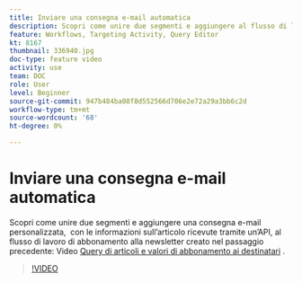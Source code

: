 ```yaml
---
title: Inviare una consegna e-mail automatica
description: Scopri come unire due segmenti e aggiungere al flusso di lavoro di iscrizione alla newsletter una consegna e-mail personalizzata, contenente un riepilogo dei contenuti.
feature: Workflows, Targeting Activity, Query Editor
kt: 8167
thumbnail: 336940.jpg
doc-type: feature video
activity: use
team: DOC
role: User
level: Beginner
source-git-commit: 947b484ba08f8d552566d706e2e72a29a3bb6c2d
workflow-type: tm+mt
source-wordcount: '68'
ht-degree: 0%

---
```



# Inviare una consegna e-mail automatica

Scopri come unire due segmenti e aggiungere una consegna e-mail personalizzata,  con le informazioni sull’articolo ricevute tramite un’API, al flusso di lavoro di abbonamento alla newsletter creato nel passaggio precedente: Video [Query di articoli e valori di abbonamento ai destinatari](/help/tutorial-use-soap-apis/query-articles-and-recipient-subscription-values.md) .

>[!VIDEO](https://video.tv.adobe.com/v/336904?quality=12)
